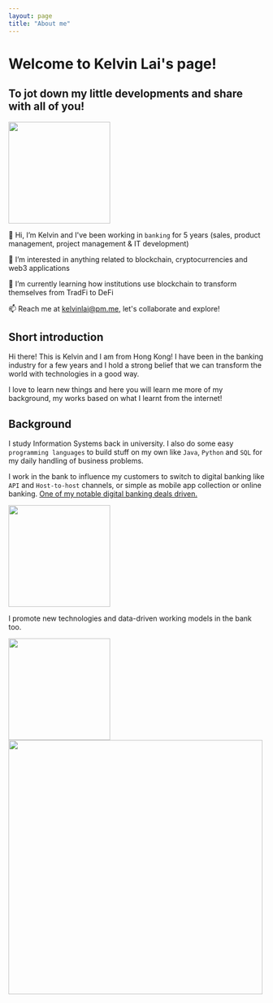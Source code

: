 ```yaml
---
layout: page
title: "About me"
---
```

# Welcome to Kelvin Lai's page!
## To jot down my little developments and share with all of you!

<img src="https://user-images.githubusercontent.com/76480688/172614606-fd78c2d2-7589-41a4-a6c3-fc19c45cde87.png" width="200" height="200">

👋 Hi, I’m Kelvin and I've been working in `banking` for 5 years (sales, product management, project management & IT development)

👀 I’m interested in anything related to blockchain, cryptocurrencies and web3 applications

🌱 I’m currently learning how institutions use blockchain to transform themselves from TradFi to DeFi

📫 Reach me at kelvinlai@pm.me, let's collaborate and explore!


## Short introduction

Hi there! This is Kelvin and I am from Hong Kong! I have been in the banking industry for a few years and I hold a strong belief that we can transform the world with technologies in a good way. 

I love to learn new things and here you will learn me more of my background, my works based on what I learnt from the internet!


## Background

I study Information Systems back in university. I also do some easy `programming languages` to build stuff on my own like `Java`, `Python` and `SQL` for my daily handling of business problems.

I work in the bank to influence my customers to switch to digital banking like `API` and `Host-to-host` channels, or simple as mobile app collection or online banking. [One of my notable digital banking deals driven.](https://www.theasset.com/awards/treasury-22-new-economy)

<img src="https://user-images.githubusercontent.com/76480688/172677205-bd2e3740-d646-450a-bd2f-26ad6c8f0819.png" height="200">

I promote new technologies and data-driven working models in the bank too. 

<img src="https://user-images.githubusercontent.com/76480688/172681045-407e01d1-309c-425b-b465-e0df21f73659.jpg" height="200">

<img src="https://user-images.githubusercontent.com/76480688/172675397-b05f171a-a814-41bb-a6c6-4d946f00fa81.jpg" height="500">
